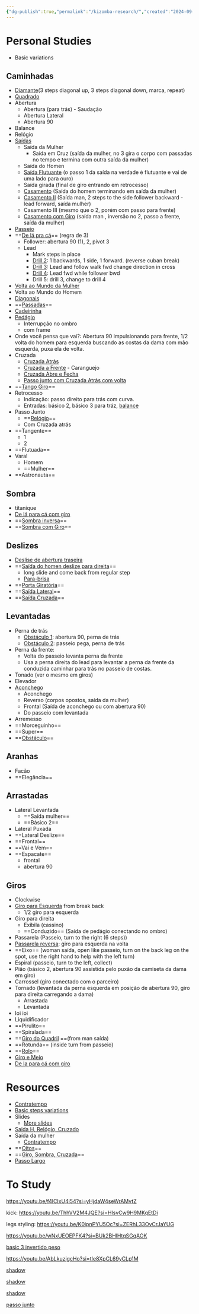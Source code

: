 ```yaml
---
{"dg-publish":true,"permalink":"/kizomba-research/","created":"2024-09-09T10:45:48.919-04:00","updated":"2024-09-13T18:35:51.577-04:00"}
---
```


# Personal Studies

- Basic variations

## Caminhadas

- [Diamante](https://youtu.be/E_8VW6Xhlfs?si=Y20432k8F2rG6GZ9&t=456)(3 steps diagonal up, 3 steps diagonal down, marca, repeat)
- [Quadrado](https://youtu.be/E_8VW6Xhlfs?si=ziKbrgq6CGLjV2K3&t=485)
- Abertura
	- Abertura (para trás) - Saudação
	- Abertura Lateral
	- Abertura 90
- Balance
- Relógio
- [Saídas](https://youtu.be/GxeaaQzvdT8?si=hYJ-Fk4iawheMSRZ&t=966)
	- Saída da Mulher
		- Saída em Cruz (saída da mulher, no 3 gira o corpo com passadas no tempo e termina com outra saída da mulher)
	- Saída do Homen
	- [Saída Flutuante](https://youtu.be/fIPdbsICV-c?si=I75rbUDd4smlpImk) (o passo 1 da saída na verdade é flutuante e vai de uma lado para ouro)
	- Saída girada (final de giro entrando em retrocesso)
	- [Casamento](https://youtu.be/GxeaaQzvdT8?si=1n4lIMzpOniNQ5DA&t=562) (Saída do homem terminando em saída da mulher)
	- [Casamento II](https://youtu.be/GxeaaQzvdT8?si=8VAIxmM-mWzK9WXI&t=640) (Saída man, 2 steps to the side follower backward - lead forward, saída mulher)
	- Casamento III (mesmo que o 2, porém com passo para frente)
	- [Casamento com Giro](https://youtu.be/GxeaaQzvdT8?si=CEjIQqlz4jBRgySx&t=781) (saída man , inversão no 2, passo a frente, saída da mulher)
- [Passeio](https://youtu.be/SdZOmVjyeVw?si=avsdwjICzN6-b7wH)
- ==[De lá pra cá](https://youtu.be/qzsj4ShqJXM?si=gOjG5qhZc86OIKpp&t=651)== (regra de 3)
	- Follower: abertura 90 (1), 2, pivot 3
	- Lead
		- Mark steps in place
		- [Drill 2](https://youtu.be/qzsj4ShqJXM?si=GLxkkkMABWlcbg-b&t=208): 1 backwards, 1 side, 1 forward. (reverse cuban break)
		- [Drill 3](https://youtu.be/qzsj4ShqJXM?si=EpImO44TkNJ4ad8o&t=347): Lead and follow walk fwd change direction in cross
		- [Drill 4](https://youtu.be/qzsj4ShqJXM?si=JbN_jInK8FF13gi3&t=456): Lead fwd while follower bwd
		- Drill 5: drill 3, change to drill 4
- [Volta ao Mundo da Mulher](https://youtu.be/cnfsT64e810?si=SwlWmCNrht62w-vl)
- Volta ao Mundo do Homem
- [Diagonais](https://youtu.be/XBJxKKIzOFc?si=lbAoHJsz6hGhOs-h)
- ==[Passadas](https://youtu.be/tFOO2V4IZMA?si=OWdTuwMz_ygwMSYF&t=6)==
- [Cadeirinha](https://youtu.be/Ql9c9NFI4_8?si=QhDFvUF4UPcMSpcS)
- [Pedágio](https://youtu.be/aprZyUIE72o?si=WG1148bXqXeTycBj)
	- Interrupção no ombro
	- com frame
- Onde você pensa que vai?: Abertura 90 impulsionando para frente, 1/2 volta do homem para esquerda buscando as costas da dama com mão esquerda, puxa ela de volta.
- Cruzada
	- [Cruzada Atrás](https://youtu.be/OYtkgTlX3LA?si=ymM00OalLDV3zyXW)
	- [Cruzada a Frente](https://youtu.be/xULxFEtKis8?si=wY81KJZTsXTXySQG&t=60) - Caranguejo
	- [Cruzada Abre e Fecha](https://youtu.be/2lN9WdCBDhM?si=WdigK08fj9Yr4UR_&t=119)
	- [Passo junto com Cruzada Atrás com volta](https://youtu.be/2lN9WdCBDhM?si=5cIlJ3IlJKNwHav7&t=81)
- ==[Tango Giro](https://www.youtube.com/watch?v=eNN3tjgi5yU&list=PLwK81NqKJka0fy__-SP-TY-Hdcndorn6X)==
- Retrocesso
	- Indicação: passo direito para trás com curva.
	- Entradas: básico 2, básico 3 para tráz, [balance](https://youtu.be/kdUS6reIsjw?si=Zbc6LbVpIg8W7kCB)
- Passo Junto
	- ==[Relógio](https://youtu.be/r-e6VsdLlpM?si=xtr_c6OTkodDm0bW)==
	- Com Cruzada atrás
- ==Tangente==
	- 1
	- 2
- ==Flutuada==
- Varal
	- Homem
	- ==Mulher==
- ==Astronauta==

## Sombra

- titanique
- [De lá para cá com giro](https://youtu.be/7TVNeoGtltU?si=dgUn0uIzqrpoEuM1&t=7)
- ==[Sombra inversa](https://youtu.be/Pl_cgRpcfeE?si=4JIU3zXIW2PWlla2)==
- ==[Sombra com Giro](https://youtu.be/V0BJM4QR_OM?si=lUROSxMiSJUBlyMG)==

## Deslizes

- [Deslise de abertura traseira](https://youtu.be/qyEfa7v5RYo?si=bqTjzjq1D3LZ_XcF)
- ==[Saída do homen deslize para direita](https://youtu.be/tvwLmZELo-k?si=ZKzoQk3SsKZj88Gq&t=188)==
	- long slide and come back from regular step
	- [Para-brisa](https://youtu.be/tvwLmZELo-k?si=Vll2cSKhHvJcL15r&t=576)
- ==[Porta Giratória](https://youtu.be/icttHOiKwys?si=cMD0DJMI4sReeBWv&t=526)==
- ==[Saída Lateral](https://youtu.be/icttHOiKwys?si=Ndb6qWmYttEcVxkk&t=179)==
- ==[Saída Cruzada](https://youtu.be/icttHOiKwys?si=w2zaswtNJD4hV7Xl&t=320)==

## Levantadas

- Perna de trás
	- [Obstáculo 1](https://youtu.be/PMx9iNE6pgI?si=siZaIGZ6xnEQYgf8&t=389): abertura 90, perna de trás
	- [Obstáculo 2](https://youtu.be/PMx9iNE6pgI?si=tN7wmiEcdB6DLcUf&t=714): passeio pega, perna de trás
- Perna da frente:
	- Volta do passeio levanta perna da frente
	- Usa a perna direita do lead para levantar a perna da frente da conduzida caminhar para trás no passeio de costas.
- Tonado (ver o mesmo em giros)
- Elevador
- [Aconchego](https://youtu.be/0aJs_Kf2rHk?si=oVfjy7I2vHdORWuQ&t=38)
	- Aconchego
	- Reverso (corpos opostos, saída da mulher)
	- Frontal (Saída de aconchego ou com abertura 90)
	- Do passeio com levantada
- Arremesso
- ==Morceguinho==
- ==Super==
- ==[Obstáculo](https://youtu.be/2lN9WdCBDhM?si=N64FeZ18Mr2JqI66&t=56)==
## Aranhas

- Facão
- ==Elegância==

## Arrastadas

- Lateral Levantada
	- ==Saída mulher==
	- ==Básico 2==
- Lateral Puxada
- ==Lateral Deslize==
- ==Frontal==
- ==Vai e Vem==
- ==Espacate==
	- frontal
	- abertura 90

## Giros

- Clockwise
- [Giro para Esquerda](https://www.youtube.com/watch?v=BknGihex62M&list=PLUXnEN95C4B0Z17f2Tfzk4XRjqSoCTQEp&index=8) from break back
	- 1/2 giro para esquerda
- Giro para direita
	- Exibila (cassino)
	- ==Conduzido== (Saída de pedágio conectando no ombro)
- Passarela (Passeio, turn to the right (6 steps))
- [Passarela reversa](https://youtu.be/pRnQk-sV-Yg?si=j3Dl3P8qPxq2fwJB&t=811): giro para esquerda na volta
- ==Eixo== (woman saída, open like passeio, turn on the back leg on the spot, use the right hand to help with the left turn)
- Espiral (passeio, turn to the left, collect)
- Pião (básico 2, abertura 90 assistida pelo puxão da camiseta da dama em giro)
- Carrossel (giro conectado com o parceiro)
- Tornado (levantada da perna esquerda em posição de abertura 90, giro para direita carregando a dama)
	- Arrastada
	- Levantada
- Ioi ioi
- Liquidificador
- ==Pirulito==
- ==Spiralada==
- ==[Giro do Quadril](https://youtu.be/mgmirxlADvk?si=QDuXKneHLF2abGJg&t=23) ==(from man saída)
- ==Rotunda== (inside turn from passeio)
- ==[Rolo](https://youtu.be/2lN9WdCBDhM?si=ssMLqeqqQMfSISn9)==
- [Giro e Meio](https://youtu.be/2lN9WdCBDhM?si=lBwv5DovIQ3pSRIk&t=44)
- [De la para cá com giro](https://youtu.be/M6GUf9ad3JA?si=U3ykSL6YKVgmCxUE&t=8)

# Resources

- [Contratempo](https://youtu.be/1AXOLfTd4HE?si=V0g7dBPfTmBNPa6A)
- [Basic steps variations](https://www.youtube.com/watch?v=yLmnLlqy6S8)
- Slides
	- [More slides](https://youtu.be/xULxFEtKis8?si=r_iIptYOQO6a7-2w)
- [Saida H, Relógio, Cruzado](https://youtu.be/s4STu8qpSp0?si=sH_L65CZSewwShAF)
- Saída da mulher
	- [Contratempo](https://youtu.be/CJ_zskNYsEs?si=s-b0GVQvZ4K0Vxec)
- ==[Oitos](https://youtu.be/wT1i3pMbgSM?si=0UdP1XDozyoSK5Is)==
- ==[Giro, Sombra, Cruzada](https://youtu.be/qyyPo1X921s?si=ZGwQAG2V3qRgbmi7)==
- [Passo Largo](https://youtu.be/iphVXwNfApU?si=bspqWGCaDZGeV_0y&t=10)

# To Study

<https://youtu.be/f4lCIxU4i54?si=yHjdaW4seWrAMvtZ>

kick: <https://youtu.be/ThhVV2M4JQE?si=HIsvCw9H9MKqEtDi>

legs styling: <https://youtu.be/K0ipnPYU5Oc?si=ZERhL33OvCrJaYUG>

<https://youtu.be/wNxUEOEPFK4?si=BUk2BHlHtqSGqAOK>

[basic 3 invertido peso](https://youtu.be/Qxw3Nc1VSXk?si=F4dLa8cb232Bjki_)

<https://youtu.be/AbLkuzigcHo?si=tIe8XpCL69yCLp1M>

[shadow](https://youtu.be/V88h5Dibl3s?si=4WYFqS7MoH1TlBgg)

[shadow](https://youtu.be/EL2LZ5hcWRc?si=9W7qgro4RZKfxkMz)

[shadow](https://youtu.be/SVi0YBiyGzo?si=nWZhxOvWKmS1iQ7V)

[passo junto](https://youtu.be/QEusAbNaQ-0?si=phpxZJZ56Yf7Ra1_)